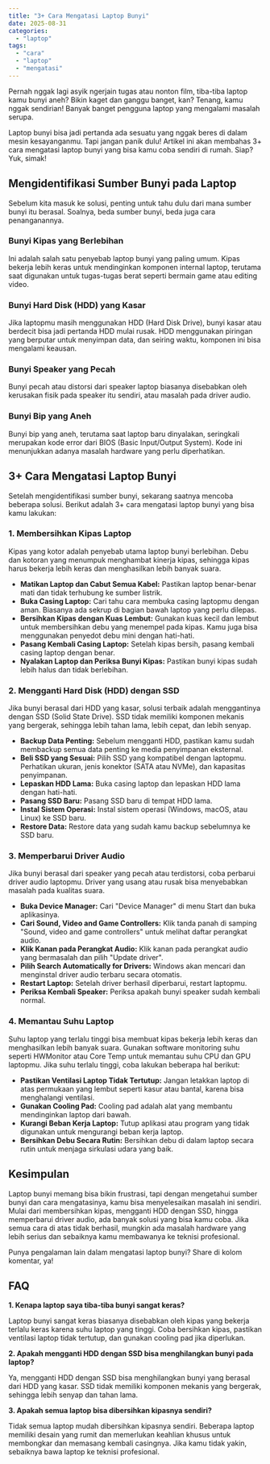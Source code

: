 ```yaml
---
title: "3+ Cara Mengatasi Laptop Bunyi"
date: 2025-08-31
categories: 
  - "laptop"
tags: 
  - "cara"
  - "laptop"
  - "mengatasi"
---
```


Pernah nggak lagi asyik ngerjain tugas atau nonton film, tiba-tiba laptop kamu bunyi aneh? Bikin kaget dan ganggu banget, kan? Tenang, kamu nggak sendirian! Banyak banget pengguna laptop yang mengalami masalah serupa.

Laptop bunyi bisa jadi pertanda ada sesuatu yang nggak beres di dalam mesin kesayanganmu. Tapi jangan panik dulu! Artikel ini akan membahas 3+ cara mengatasi laptop bunyi yang bisa kamu coba sendiri di rumah. Siap? Yuk, simak!

## Mengidentifikasi Sumber Bunyi pada Laptop

Sebelum kita masuk ke solusi, penting untuk tahu dulu dari mana sumber bunyi itu berasal. Soalnya, beda sumber bunyi, beda juga cara penanganannya.

### Bunyi Kipas yang Berlebihan

Ini adalah salah satu penyebab laptop bunyi yang paling umum. Kipas bekerja lebih keras untuk mendinginkan komponen internal laptop, terutama saat digunakan untuk tugas-tugas berat seperti bermain game atau editing video.

### Bunyi Hard Disk (HDD) yang Kasar

Jika laptopmu masih menggunakan HDD (Hard Disk Drive), bunyi kasar atau berdecit bisa jadi pertanda HDD mulai rusak. HDD menggunakan piringan yang berputar untuk menyimpan data, dan seiring waktu, komponen ini bisa mengalami keausan.

### Bunyi Speaker yang Pecah

Bunyi pecah atau distorsi dari speaker laptop biasanya disebabkan oleh kerusakan fisik pada speaker itu sendiri, atau masalah pada driver audio.

### Bunyi Bip yang Aneh

Bunyi bip yang aneh, terutama saat laptop baru dinyalakan, seringkali merupakan kode error dari BIOS (Basic Input/Output System). Kode ini menunjukkan adanya masalah hardware yang perlu diperhatikan.

## 3+ Cara Mengatasi Laptop Bunyi

Setelah mengidentifikasi sumber bunyi, sekarang saatnya mencoba beberapa solusi. Berikut adalah 3+ cara mengatasi laptop bunyi yang bisa kamu lakukan:

### 1\. Membersihkan Kipas Laptop

Kipas yang kotor adalah penyebab utama laptop bunyi berlebihan. Debu dan kotoran yang menumpuk menghambat kinerja kipas, sehingga kipas harus bekerja lebih keras dan menghasilkan lebih banyak suara.

- **Matikan Laptop dan Cabut Semua Kabel:** Pastikan laptop benar-benar mati dan tidak terhubung ke sumber listrik.
- **Buka Casing Laptop:** Cari tahu cara membuka casing laptopmu dengan aman. Biasanya ada sekrup di bagian bawah laptop yang perlu dilepas.
- **Bersihkan Kipas dengan Kuas Lembut:** Gunakan kuas kecil dan lembut untuk membersihkan debu yang menempel pada kipas. Kamu juga bisa menggunakan penyedot debu mini dengan hati-hati.
- **Pasang Kembali Casing Laptop:** Setelah kipas bersih, pasang kembali casing laptop dengan benar.
- **Nyalakan Laptop dan Periksa Bunyi Kipas:** Pastikan bunyi kipas sudah lebih halus dan tidak berlebihan.

### 2\. Mengganti Hard Disk (HDD) dengan SSD

Jika bunyi berasal dari HDD yang kasar, solusi terbaik adalah menggantinya dengan SSD (Solid State Drive). SSD tidak memiliki komponen mekanis yang bergerak, sehingga lebih tahan lama, lebih cepat, dan lebih senyap.

- **Backup Data Penting:** Sebelum mengganti HDD, pastikan kamu sudah membackup semua data penting ke media penyimpanan eksternal.
- **Beli SSD yang Sesuai:** Pilih SSD yang kompatibel dengan laptopmu. Perhatikan ukuran, jenis konektor (SATA atau NVMe), dan kapasitas penyimpanan.
- **Lepaskan HDD Lama:** Buka casing laptop dan lepaskan HDD lama dengan hati-hati.
- **Pasang SSD Baru:** Pasang SSD baru di tempat HDD lama.
- **Instal Sistem Operasi:** Instal sistem operasi (Windows, macOS, atau Linux) ke SSD baru.
- **Restore Data:** Restore data yang sudah kamu backup sebelumnya ke SSD baru.

### 3\. Memperbarui Driver Audio

Jika bunyi berasal dari speaker yang pecah atau terdistorsi, coba perbarui driver audio laptopmu. Driver yang usang atau rusak bisa menyebabkan masalah pada kualitas suara.

- **Buka Device Manager:** Cari "Device Manager" di menu Start dan buka aplikasinya.
- **Cari Sound, Video and Game Controllers:** Klik tanda panah di samping "Sound, video and game controllers" untuk melihat daftar perangkat audio.
- **Klik Kanan pada Perangkat Audio:** Klik kanan pada perangkat audio yang bermasalah dan pilih "Update driver".
- **Pilih Search Automatically for Drivers:** Windows akan mencari dan menginstal driver audio terbaru secara otomatis.
- **Restart Laptop:** Setelah driver berhasil diperbarui, restart laptopmu.
- **Periksa Kembali Speaker:** Periksa apakah bunyi speaker sudah kembali normal.

### 4\. Memantau Suhu Laptop

Suhu laptop yang terlalu tinggi bisa membuat kipas bekerja lebih keras dan menghasilkan lebih banyak suara. Gunakan software monitoring suhu seperti HWMonitor atau Core Temp untuk memantau suhu CPU dan GPU laptopmu. Jika suhu terlalu tinggi, coba lakukan beberapa hal berikut:

- **Pastikan Ventilasi Laptop Tidak Tertutup:** Jangan letakkan laptop di atas permukaan yang lembut seperti kasur atau bantal, karena bisa menghalangi ventilasi.
- **Gunakan Cooling Pad:** Cooling pad adalah alat yang membantu mendinginkan laptop dari bawah.
- **Kurangi Beban Kerja Laptop:** Tutup aplikasi atau program yang tidak digunakan untuk mengurangi beban kerja laptop.
- **Bersihkan Debu Secara Rutin:** Bersihkan debu di dalam laptop secara rutin untuk menjaga sirkulasi udara yang baik.

## Kesimpulan

Laptop bunyi memang bisa bikin frustrasi, tapi dengan mengetahui sumber bunyi dan cara mengatasinya, kamu bisa menyelesaikan masalah ini sendiri. Mulai dari membersihkan kipas, mengganti HDD dengan SSD, hingga memperbarui driver audio, ada banyak solusi yang bisa kamu coba. Jika semua cara di atas tidak berhasil, mungkin ada masalah hardware yang lebih serius dan sebaiknya kamu membawanya ke teknisi profesional.

Punya pengalaman lain dalam mengatasi laptop bunyi? Share di kolom komentar, ya!

## FAQ

**1\. Kenapa laptop saya tiba-tiba bunyi sangat keras?**

Laptop bunyi sangat keras biasanya disebabkan oleh kipas yang bekerja terlalu keras karena suhu laptop yang tinggi. Coba bersihkan kipas, pastikan ventilasi laptop tidak tertutup, dan gunakan cooling pad jika diperlukan.

**2\. Apakah mengganti HDD dengan SSD bisa menghilangkan bunyi pada laptop?**

Ya, mengganti HDD dengan SSD bisa menghilangkan bunyi yang berasal dari HDD yang kasar. SSD tidak memiliki komponen mekanis yang bergerak, sehingga lebih senyap dan tahan lama.

**3\. Apakah semua laptop bisa dibersihkan kipasnya sendiri?**

Tidak semua laptop mudah dibersihkan kipasnya sendiri. Beberapa laptop memiliki desain yang rumit dan memerlukan keahlian khusus untuk membongkar dan memasang kembali casingnya. Jika kamu tidak yakin, sebaiknya bawa laptop ke teknisi profesional.
